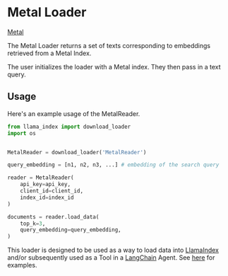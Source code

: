 # Metal Loader
[Metal](https://getmetal.io)


The Metal Loader returns a set of texts corresponding to embeddings retrieved from a Metal Index.

The user initializes the loader with a Metal index. They then pass in a text query.

## Usage

Here's an example usage of the MetalReader.

```python
from llama_index import download_loader
import os


MetalReader = download_loader('MetalReader')

query_embedding = [n1, n2, n3, ...] # embedding of the search query

reader = MetalReader(
    api_key=api_key,
    client_id=client_id,
    index_id=index_id
)

documents = reader.load_data(
    top_k=3,
    query_embedding=query_embedding,
)
```

This loader is designed to be used as a way to load data into [LlamaIndex](https://github.com/jerryjliu/gpt_index/tree/main/gpt_index) and/or subsequently used as a Tool in a [LangChain](https://github.com/hwchase17/langchain) Agent. See [here](https://github.com/emptycrown/llama-hub/tree/main) for examples.

